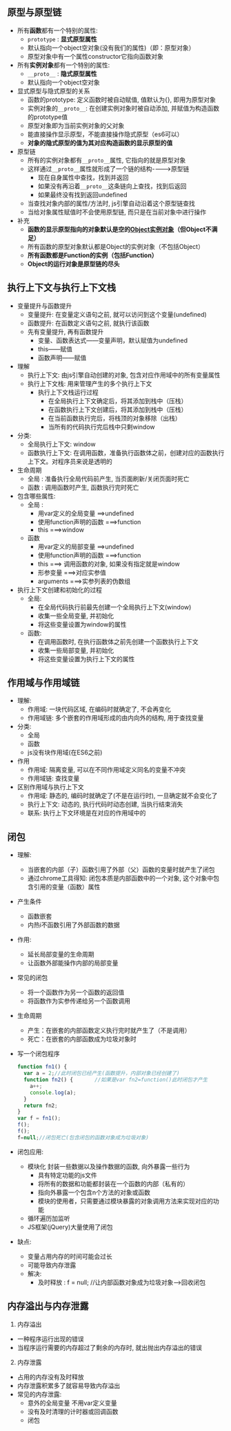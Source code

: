 ## 原型与原型链
* 所有**函数**都有一个特别的属性:
  * `prototype` : **显式原型属性**
  * 默认指向一个object空对象(没有我们的属性)（即：原型对象）
  * 原型对象中有一个属性constructor它指向函数对象
* 所有**实例对象**都有一个特别的属性:
  * `__proto__` : **隐式原型属性** 
  * 默认指向一个object空对象
* 显式原型与隐式原型的关系
  * 函数的prototype: 定义函数时被自动赋值, 值默认为{}, 即用为原型对象
  * 实例对象的`__proto__`: 在创建实例对象时被自动添加, 并赋值为构造函数的prototype值
  * 原型对象即为当前实例对象的父对象
  * 能直接操作显示原型，不能直接操作隐式原型（es6可以）
  * **对象的隐式原型的值为其对应构造函数的显示原型的值**
* 原型链
  * 所有的实例对象都有`__proto__`属性, 它指向的就是原型对象
  * 这样通过`__proto__`属性就形成了一个链的结构---->原型链
    * 现在自身属性中查找，找到并返回
    * 如果没有再沿着`__proto__`这条链向上查找，找到后返回
    * 如果最终没有找到返回undefined
  * 当查找对象内部的属性/方法时, js引擎自动沿着这个原型链查找
  * 当给对象属性赋值时不会使用原型链, 而只是在当前对象中进行操作
* 补充
  * **函数的显示原型指向的对象默认是空的<u>Object实例对象</u>（但Object不满足）**
  * 所有函数的原型对象默认都是Object的实例对象（不包括Object）
  * **所有函数都是Function的实例（包括Function）**
  * **Object的运行对象是原型链的尽头**

## 执行上下文与执行上下文栈
* 变量提升与函数提升
  * 变量提升: 在变量定义语句之前, 就可以访问到这个变量(undefined)
  * 函数提升: 在函数定义语句之前, 就执行该函数
  * 先有变量提升, 再有函数提升
    * 变量、函数表达式——变量声明，默认赋值为undefined
    * this——赋值
    * 函数声明——赋值
* 理解
  * 执行上下文: 由js引擎自动创建的对象, 包含对应作用域中的所有变量属性
  * 执行上下文栈: 用来管理产生的多个执行上下文
    * 执行上下文栈运行过程
      * 在全局执行上下文确定后，将其添加到栈中（压栈）
      * 在函数执行上下文创建后，将其添加到栈中（压栈）
      * 在当前函数执行完后，将栈顶的对象移除（出栈）
      * 当所有的代码执行完后栈中只剩window
* 分类:
  * 全局执行上下文: window
  * 函数执行上下文: 在调用函数，准备执行函数体之前，创建对应的函数执行上下文。对程序员来说是透明的
* 生命周期
  * 全局 : 准备执行全局代码前产生, 当页面刷新/关闭页面时死亡
  * 函数 : 调用函数时产生, 函数执行完时死亡
* 包含哪些属性:
  * 全局 : 
    * 用var定义的全局变量  ==>undefined
    * 使用function声明的函数   ===>function
    * this   ===>window
  * 函数
    * 用var定义的局部变量  ==>undefined
    * 使用function声明的函数   ===>function
    * this   ===> 调用函数的对象, 如果没有指定就是window 
    * 形参变量   ===>对应实参值
    * arguments ===>实参列表的伪数组
* 执行上下文创建和初始化的过程
  * 全局:
    * 在全局代码执行前最先创建一个全局执行上下文(window)
    * 收集一些全局变量, 并初始化
    * 将这些变量设置为window的属性
  * 函数:
    * 在调用函数时, 在执行函数体之前先创建一个函数执行上下文
    * 收集一些局部变量, 并初始化
    * 将这些变量设置为执行上下文的属性
## 作用域与作用域链
* 理解:
  * 作用域: 一块代码区域, 在编码时就确定了, 不会再变化
  * 作用域链: 多个嵌套的作用域形成的由内向外的结构, 用于查找变量
* 分类:
  * 全局
  * 函数
  * js没有块作用域(在ES6之前)
* 作用
  * 作用域: 隔离变量, 可以在不同作用域定义同名的变量不冲突
  * 作用域链: 查找变量
* 区别作用域与执行上下文
  * 作用域: 静态的, 编码时就确定了(不是在运行时), 一旦确定就不会变化了
  * 执行上下文: 动态的, 执行代码时动态创建, 当执行结束消失
  * 联系: 执行上下文环境是在对应的作用域中的

## 闭包 
* 理解:
  * 当嵌套的内部（子）函数引用了外部（父）函数的变量时就产生了闭包
  * 通过chrome工具得知: 闭包本质是内部函数中的一个对象, 这个对象中包含引用的变量（函数）属性
  
* 产生条件

  * 函数嵌套
  * 内热i不函数引用了外部函数的数据

* 作用:
  * 延长局部变量的生命周期
  * 让函数外部能操作内部的局部变量
  
* 常见的闭包

  * 将一个函数作为另一个函数的返回值
  * 将函数作为实参传递给另一个函数调用

* 生命周期

  * 产生：在嵌套的内部函数定义执行完时就产生了（不是调用）
  * 死亡：在嵌套的内部函数成为垃圾对象时

* 写一个闭包程序
  ```javascript
  function fn1() {
    var a = 2;//此时闭包已经产生(函数提升，内部对象已经创建了)
    function fn2() {       //如果是var fn2=function()此时闭包才产生
      a++;
      console.log(a);
    }
    return fn2;
  }
  var f = fn1();
  f();
  f();
  f=null;//闭包死亡(包含闭包的函数对象成为垃圾对象)
  ```
  
* 闭包应用:
  * 模块化  封装一些数据以及操作数据的函数, 向外暴露一些行为
    * 具有特定功能的js文件
    * 将所有的数据和功能都封装在一个函数的内部（私有的）
    * 指向外暴露一个包含n个方法的对象或函数
    * 模块的使用者，只需要通过模块暴露的对象调用方法来实现对应的功能
  * 循环遍历加监听
  * JS框架(jQuery)大量使用了闭包
  
* 缺点:
  * 变量占用内存的时间可能会过长
  * 可能导致内存泄露
  * 解决:
    * 及时释放 : f = null; //让内部函数对象成为垃圾对象-->回收闭包
    
## 内存溢出与内存泄露
1. 内存溢出
  * 一种程序运行出现的错误
  * 当程序运行需要的内存超过了剩余的内存时, 就出抛出内存溢出的错误
2. 内存泄露
  * 占用的内存没有及时释放
  * 内存泄露积累多了就容易导致内存溢出
  * 常见的内存泄露:
    * 意外的全局变量   不用var定义变量
    * 没有及时清理的计时器或回调函数
    * 闭包
    